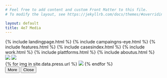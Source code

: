 ```yaml
---
# Feel free to add content and custom Front Matter to this file.
# To modify the layout, see https://jekyllrb.com/docs/themes/#overriding-theme-defaults

layout: default
title: 4e7 Media
---
```

<div id="home">
  {% include landingpage.html %}
  {% include campaingns-eye.html %}
  {% include features.html %}
  {% include casesindex.html %}
  {% include work.html %}
  {% include plattforms.html %}
  {% include aboutus.html %}
  <div id="press">
    <img class="desktop press-title" src="../img/press-title.svg">
    <img class="mobile press-title" src="https://res.cloudinary.com/media4e7/image/upload/v1560353453/press_eqjnrc.svg">
    <div class="press-box">
    {% for img in site.data.press.url %}
      <img src="{{site.cloud_host}}h_180,c_fill/{{img}}">
    {% endfor %}
    </div>
    <button type="button" class="press-more">More</button>
    <button type="button" class="press-less">Close</button>
  </div>
</div>